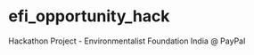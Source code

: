 efi_opportunity_hack
====================

Hackathon Project - Environmentalist Foundation India @ PayPal
